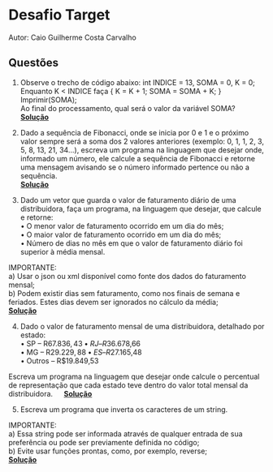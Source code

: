 
# Desafio Target

Autor: Caio Guilherme Costa Carvalho


## Questões

1) Observe o trecho de código abaixo: int INDICE = 13, SOMA = 0, K = 0;  
Enquanto K < INDICE faça { K = K + 1; SOMA = SOMA + K; }  
Imprimir(SOMA);  
Ao final do processamento, qual será o valor da variável SOMA?
 [**Solução**](https://github.com/caiogc/desafio-Target2/blob/main/src/questoes/Questao1.md)


2) Dado a sequência de Fibonacci, onde se inicia por 0 e 1 e o próximo valor sempre será a soma dos 2 valores anteriores (exemplo: 0, 1, 1, 2, 3, 5, 8, 13, 21, 34...), escreva um programa na linguagem que desejar onde, informado um número, ele calcule a sequência de Fibonacci e retorne uma mensagem avisando se o número informado pertence ou não a sequência.  
 [**Solução**](https://github.com/caiogc/desafio-Target2/blob/main/src/questoes/Fibonacci.java)

3) Dado um vetor que guarda o valor de faturamento diário de uma distribuidora, faça um programa, na linguagem que desejar, que calcule e retorne:  
• O menor valor de faturamento ocorrido em um dia do mês;  
• O maior valor de faturamento ocorrido em um dia do mês;  
• Número de dias no mês em que o valor de faturamento diário foi superior à média mensal.  

IMPORTANTE:  
a) Usar o json ou xml disponível como fonte dos dados do faturamento mensal;  
b) Podem existir dias sem faturamento, como nos finais de semana e feriados. Estes dias devem ser ignorados no cálculo da média;  
 [**Solução**](https://github.com/caiogc/desafio-Target2/blob/main/src/questoes/AnaliseFaturamento.java)

4) Dado o valor de faturamento mensal de uma distribuidora, detalhado por estado:  
• SP – R$67.836,43  
• RJ – R$36.678,66  
• MG – R$29.229,88  
• ES – R$27.165,48  
• Outros – R$19.849,53  

Escreva um programa na linguagem que desejar onde calcule o percentual de representação que cada estado teve dentro do valor total mensal da distribuidora.   
 [**Solução**](https://github.com/caiogc/desafio-Target2/blob/main/src/questoes/PercentualFaturamentoPorEstado.java)

5) Escreva um programa que inverta os caracteres de um string.  

IMPORTANTE:  
a) Essa string pode ser informada através de qualquer entrada de sua preferência ou pode ser previamente definida no código;  
b) Evite usar funções prontas, como, por exemplo, reverse;  
 [**Solução**](https://github.com/caiogc/desafio-Target2/blob/main/src/questoes/InversaoString.java)
